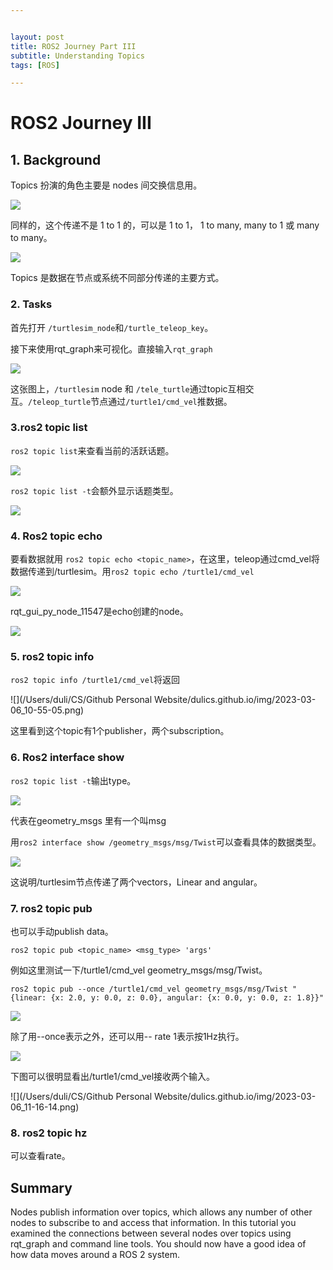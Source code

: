 ```yaml
---


layout: post
title: ROS2 Journey Part III
subtitle: Understanding Topics
tags: [ROS]

---
```


<head>
    <script src="https://cdn.mathjax.org/mathjax/latest/MathJax.js?config=TeX-AMS-MML_HTMLorMML" type="text/javascript"></script>
    <script type="text/x-mathjax-config">
        MathJax.Hub.Config({
            tex2jax: {
            skipTags: ['script', 'noscript', 'style', 'textarea', 'pre'],
            inlineMath: [['$','$']]
            }
        });
    </script>
</head>


# ROS2 Journey III



## 1. Background

Topics 扮演的角色主要是 nodes 间交换信息用。

![](/img/Topic-SinglePublisherandSingleSubscriber.gif)

同样的，这个传递不是 1 to 1 的，可以是 1 to 1， 1 to many, many to 1 或 many to many。

![](/img/Topic-MultiplePublisherandMultipleSubscriber.gif)

Topics 是数据在节点或系统不同部分传递的主要方式。

### 2. Tasks

首先打开 `/turtlesim_node`和`/turtle_teleop_key`。

接下来使用rqt_graph来可视化。直接输入`rqt_graph`

![](/img/2023-03-04_11-12-27.png)

这张图上，`/turtlesim` node 和 `/tele_turtle`通过topic互相交互。`/teleop_turtle`节点通过`/turtle1/cmd_vel`推数据。

### 3.ros2 topic list

`ros2 topic list`来查看当前的活跃话题。

![](/img/2023-03-04_18-14-35.png)

`ros2 topic list -t`会额外显示话题类型。

![](/img/2023-03-04_18-17-30.png)

### 4. Ros2 topic echo

要看数据就用 `ros2 topic echo <topic_name>`，在这里，teleop通过cmd_vel将数据传递到/turtlesim。用`ros2 topic echo /turtle1/cmd_vel`

![](/img/2023-03-06_10-34-05.png)

rqt_gui_py_node_11547是echo创建的node。

![](/img/2023-03-06_10-51-08.png)

### 5. ros2 topic info

`ros2 topic info /turtle1/cmd_vel`将返回

![](/Users/duli/CS/Github Personal Website/dulics.github.io/img/2023-03-06_10-55-05.png)

这里看到这个topic有1个publisher，两个subscription。



### 6. Ros2 interface show

`ros2 topic list -t`输出type。

![](/img/2023-03-06_10-58-26.png)

代表在geometry_msgs 里有一个叫msg

用`ros2 interface show /geometry_msgs/msg/Twist`可以查看具体的数据类型。

![](/img/2023-03-06_11-01-54.png)

这说明/turtlesim节点传递了两个vectors，Linear and angular。

### 7. ros2 topic pub

也可以手动publish data。

`ros2 topic pub <topic_name> <msg_type> 'args'`

例如这里测试一下/turtle1/cmd_vel geometry_msgs/msg/Twist。

`ros2 topic pub --once /turtle1/cmd_vel geometry_msgs/msg/Twist "{linear: {x: 2.0, y: 0.0, z: 0.0}, angular: {x: 0.0, y: 0.0, z: 1.8}}"`

![](/img/2023-03-06_11-11-39.png)

除了用--once表示之外，还可以用-- rate 1表示按1Hz执行。

![](/img/2023-03-06_11-13-14.png)

下图可以很明显看出/turtle1/cmd_vel接收两个输入。

![](/Users/duli/CS/Github Personal Website/dulics.github.io/img/2023-03-06_11-16-14.png)

### 8. ros2 topic hz

可以查看rate。



## Summary

Nodes publish information over topics, which allows any number of other nodes to subscribe to and access that information. In this tutorial you examined the connections between several nodes over topics using rqt_graph and command line tools. You should now have a good idea of how data moves around a ROS 2 system.
